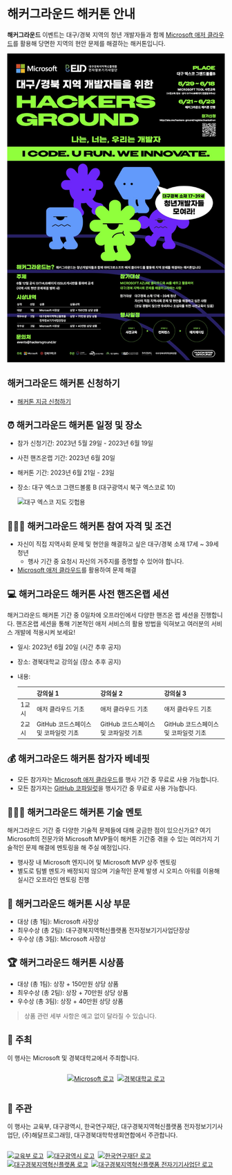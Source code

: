 # 해커그라운드 해커톤 안내

**해커그라운드** 이벤트는 대구/경북 지역의 청년 개발자들과 함께 [Microsoft 애저 클라우드](https://azure.microsoft.com/ko-kr?WT.mc_id=dotnet-91712-juyoo)를 활용해 당면한 지역의 현안 문제를 해결하는 해커톤입니다.

<div style="text-align: center;">
  <img src="https://github.com/microsoft/hackers-ground/blob/main/assets/Hackers_Ground_Hackathon_poster.jpg?raw=true" alt="해커그라운드 해커톤 포스터 깃헙용" width="864"/>
</div>

## 해커그라운드 해커톤 신청하기

- [해커톤 지금 신청하기](https://aka.ms/hackers-ground/register/hackathon)

## ⏰ 해커그라운드 해커톤 일정 및 장소

- 참가 신청기간: 2023년 5월 29일 - 2023년 6월 19일
- 사전 핸즈온랩 기간: 2023년 6월 20일
- 해커톤 기간: 2023년 6월 21일 - 23일
- 장소: 대구 엑스코 그랜드볼룸 B (대구광역시 북구 엑스코로 10)

  ![대구 엑스코 지도 깃헙용](https://github.com/microsoft/hackers-ground/blob/main/assets/map-exco.png?raw=true)

## 🙆🏻‍♀️ 해커그라운드 해커톤 참여 자격 및 조건

- 자신이 직접 지역사회 문제 및 현안을 해결하고 싶은 대구/경북 소재 17세 ~ 39세 청년
  - 행사 기간 중 요청시 자신의 거주지를 증명할 수 있어야 합니다.
- [Microsoft 애저 클라우드](https://azure.microsoft.com/ko-kr?WT.mc_id=dotnet-91712-juyoo)를 활용하여 문제 해결

## 💻 해커그라운드 해커톤 사전 핸즈온랩 세션

해커그라운드 해커톤 기간 중 0일차에 오프라인에서 다양한 핸즈온 랩 세션을 진행합니다. 핸즈온랩 세션을 통해 기본적인 애저 서비스의 활용 방법을 익혀보고 여러분의 서비스 개발에 적용시켜 보세요!

- 일시: 2023년 6월 20일 (시간 추후 공지)
- 장소: 경북대학교 강의실 (장소 추후 공지)
- 내용:

  | &nbsp; | 강의실 1 | 강의실 2 | 강의실 3 |
  |----------|----------|----------|----------|
  | 1교시 | 애저 클라우드 기초 | 애저 클라우드 기초 | 애저 클라우드 기초 |
  | 2교시 | GitHub 코드스페이스 및 코파일럿 기초 | GitHub 코드스페이스 및 코파일럿 기초 | GitHub 코드스페이스 및 코파일럿 기초 |

## 💰 해커그라운드 해커톤 참가자 베네핏

- 모든 참가자는 [Microsoft 애저 클라우드](https://azure.microsoft.com/ko-kr?WT.mc_id=dotnet-91712-juyoo)를 행사 기간 중 무료로 사용 가능합니다.
- 모든 참가자는 [GitHub 코파일럿](https://github.com/features/copilot)을 행사기간 중 무료로 사용 가능합니다.

## 🧑🏻‍🏫 해커그라운드 해커톤 기술 멘토

해커그라운드 기간 중 다양한 기술적 문제들에 대해 궁금한 점이 있으신가요? 여기 Microsoft의 전문가와 Microsoft MVP들이 해커톤 기간중 겪을 수 있는 여러가지 기술적인 문제 해결에 멘토링을 해 주실 예정입니다.

- 행사장 내 Microsoft 엔지니어 및 Microsoft MVP 상주 멘토링
- 별도로 팀별 멘토가 배정되지 않으며 기술적인 문제 발생 시 오피스 아워를 이용해 실시간 오프라인 멘토링 진행

## 🏅 해커그라운드 해커톤 시상 부문

- 대상 (총 1팀): Microsoft 사장상
- 최우수상 (총 2팀): 대구경북지역혁신플랫폼 전자정보기기사업단장상
- 우수상 (총 3팀): Microsoft 사장상

## 🏆 해커그라운드 해커톤 시상품

- 대상 (총 1팀): 상장 + 150만원 상당 상품
- 최우수상 (총 2팀): 상장 + 70만원 상당 상품
- 우수상 (총 3팀): 상장 + 40만원 상당 상품

> 상품 관련 세부 사항은 예고 없이 달라질 수 있습니다.

## 🥑 주최

이 행사는 Microsoft 및 경북대학교에서 주최합니다.
&nbsp;

<div style="display: flex; justify-content: center; align-items: center;">
  <br/>

  <a href="https://www.microsoft.com/ko-kr?WT.mc_id=dotnet-91712-juyoo" target="_blank" title="Microsoft 홈페이지"><img src="https://github.com/microsoft/hackers-ground/blob/main/assets/logo-microsoft-cropped.png?raw=true" alt="Microsoft 로고" width="251"/></a>&nbsp;
  <a href="https://www.knu.ac.kr" target="_blank" title="경북대학교 홈페이지"><img src="https://github.com/microsoft/hackers-ground/blob/main/assets/logo-knu.png?raw=true" alt="경북대학교 로고" width="210"/></a>
</div>

## 🥑 주관

이 행사는 교육부, 대구광역시, 한국연구재단, 대구경북지역혁신플랫폼 전자정보기기사업단, (주)해달프로그래밍, 대구경북대학학생회연합에서 주관합니다.
&nbsp;

<div style="display: flex; justify-content: center; align-items: center;">
  <br/>

  <a href="https://www.moe.go.kr/" target="_blank"><img src="https://github.com/microsoft/hackers-ground/blob/main/assets/logo-moe.png?raw=true" alt="교육부 로고" width="15%"/></a>&nbsp;
  <a href="https://www.daegu.go.kr/" target="_blank"><img src="https://github.com/microsoft/hackers-ground/blob/main/assets/logo-daegu.png?raw=true" alt="대구광역시 로고" width="15%"/></a>&nbsp;
  <a href="https://www.nrf.re.kr/" target="_blank"><img src="https://github.com/microsoft/hackers-ground/blob/main/assets/logo-nrf.jpg?raw=true" alt="한국연구재단 로고" width="15%"/></a>&nbsp;
  <a href="https://www.dgplatform.or.kr/" target="_blank"><img src="https://github.com/microsoft/hackers-ground/blob/main/assets/logo-dgplatform.jpg?raw=true" alt="대구경북지역혁신플랫폼 로고" width="10%"/></a>&nbsp;
  <a href="https://dgei.or.kr/" target="_blank"><img src="https://github.com/microsoft/hackers-ground/blob/main/assets/logo-dgei.jpg?raw=true" alt="대구경북지역혁신플랫폼 전자기기사업단 로고" width="10%"/></a>&nbsp;
</div>


[submit]: https://github.com/microsoft/hackers-ground/issues
[qna]: https://github.com/microsoft/hackers-ground/issues
[privacy]: https://github.com/microsoft/hackers-ground/blob/main/PRIVACY_POLICY.md
[coc]: https://github.com/microsoft/hackers-ground/blob/main/CODE_OF_CONDUCT.md
